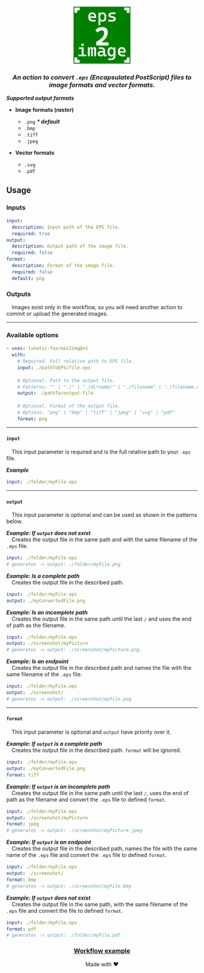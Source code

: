 <div align="center">

  ![EPS 2 Image](./.github/workflows/logo.png)

  ### *An action to convert `.eps` (Encapsulated PostScript) files to image formats and vector formats.*

</div>


***Supported output formats***
- **Image formats (*raster*)**
  - `.png` ***\* default***
  - `.bmp`
  - `.tiff`
  - `.jpeg`

- **Vector formats**
  - `.svg`
  - `.pdf`

## Usage
### Inputs
```yaml
input:
  description: Input path of the EPS file.
  required: true
output:
  description: Output path of the image file.
  required: false
format:
  description: Format of the image file.
  required: false
  default: png
```

### Outputs
&emsp;Images exist only in the workflow, so you will need another action to commit or upload the generated images.

---
### Available options
```yaml
- uses: lunatic-fox/eps2img@v1
  with:
    # Required. Full relative path to EPS file.
    input: ./pathToEPS/file.eps

    # Optional. Path to the output file.
    # Patterns: "" | "./" | "./dirname/" | "./filename" | "./filename.xyz"
    output: ./pathTo/output-file

    # Optional. Format of the output file.
    # Options: "png" | "bmp" | "tiff" | "jpeg" | "svg" | "pdf"
    format: png
```
---

#### `input`
&emsp;This input parameter is required and is the full relative path to your `.eps` file.

***Example***
```yaml
input: ./folder/myFile.eps
```
---
#### `output`
&emsp;This input parameter is optional and can be used as shown in the patterns below.

***Example: If `output` does not exist***\
&emsp;Creates the output file in the same path and with the same filename of the `.eps` file.
```yaml
input: ./folder/myFile.eps
# generates -> output: ./folder/myFile.png 
```

***Example: Is a complete path***\
&emsp;Creates the output file in the described path.
```yaml
input: ./folder/myFile.eps
output: ./myConvertedFile.png 
```

***Example: Is an incomplete path***\
&emsp;Creates the output file in the same path until the last `/` and uses the end of path as the filename.
```yaml
input: ./folder/myFile.eps
output: ./screenshot/myPicture
# generates -> output: ./screenshot/myPicture.png 
```

***Example: Is an endpoint***\
&emsp;Creates the output file in the described path and names the file with the same filename of the `.eps` file.
```yaml
input: ./folder/myFile.eps
output: ./screenshot/
# generates -> output: ./screenshot/myFile.png 
```
---
#### `format`
&emsp;This input parameter is optional and `output` have priority over it.

***Example: If `output` is a complete path***\
&emsp;Creates the output file in the described path. `format` will be ignored.
```yaml
input: ./folder/myFile.eps
output: ./myConvertedFile.png
format: tiff
```

***Example: If `output` is an incomplete path***\
&emsp;Creates the output file in the same path until the last `/`, uses the end of path as the filename and convert the `.eps` file to defined `format`.
```yaml
input: ./folder/myFile.eps
output: ./screenshot/myPicture
format: jpeg
# generates -> output: ./screenshot/myPicture.jpeg
```

***Example: If `output` is an endpoint***\
&emsp;Creates the output file in the described path, names the file with the same name of the `.eps` file and convert the `.eps` file to defined `format`.
```yaml
input: ./folder/myFile.eps
output: ./screenshot/
format: bmp
# generates -> output: ./screenshot/myFile.bmp 
```

***Example: If `output` does not exist***\
&emsp;Creates the output file in the same path, with the same filename of the `.eps` file and convert the file to defined `format`.
```yaml
input: ./folder/myFile.eps
format: pdf
# generates -> output: ./folder/myFile.pdf
```

<div align="center">

  ### [Workflow example](./.github/workflows/demo.yml)

  Made with ❤
</div>
